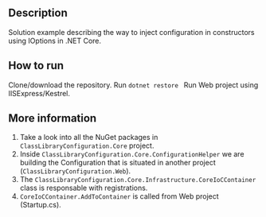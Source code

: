 ## Description

Solution example describing the way to inject configuration in constructors using IOptions in .NET Core.

## How to run

Clone/download the repository.
Run ```dotnet restore ```
Run Web project using IISExpress/Kestrel.

## More information
1. Take a look into all the NuGet packages in ```ClassLibraryConfiguration.Core``` project.
2. Inside ```ClassLibraryConfiguration.Core.ConfigurationHelper``` we are building the Configuration that is situated in another project (```ClassLibraryConfiguration.Web```).
3. The ```ClassLibraryConfiguration.Core.Infrastructure.CoreIoCContainer``` class is responsable with registrations.
4. ```CoreIoCContainer.AddToContainer``` is called from Web project (Startup.cs).
